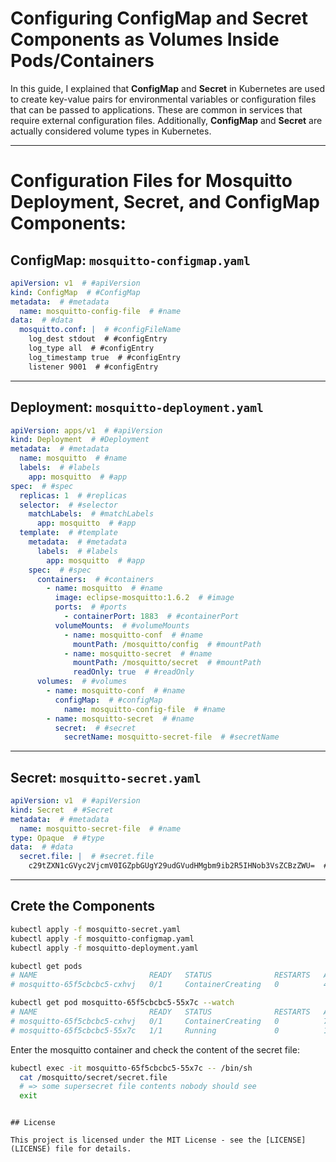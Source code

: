 # Configuring ConfigMap and Secret Components as Volumes Inside Pods/Containers 

In this guide, I explained that **ConfigMap** and **Secret** in Kubernetes are used to create key-value pairs for environmental variables or configuration files that can be passed to applications. These are common in services that require external configuration files. Additionally, **ConfigMap** and **Secret** are actually considered volume types in Kubernetes.

---

# Configuration Files for Mosquitto Deployment, Secret, and ConfigMap Components:


## ConfigMap: `mosquitto-configmap.yaml`

```yaml
apiVersion: v1  # #apiVersion
kind: ConfigMap  # #ConfigMap
metadata:  # #metadata
  name: mosquitto-config-file  # #name
data:  # #data
  mosquitto.conf: |  # #configFileName
    log_dest stdout  # #configEntry
    log_type all  # #configEntry
    log_timestamp true  # #configEntry
    listener 9001  # #configEntry
```

---

## Deployment: `mosquitto-deployment.yaml`

```yaml
apiVersion: apps/v1  # #apiVersion
kind: Deployment  # #Deployment
metadata:  # #metadata
  name: mosquitto  # #name
  labels:  # #labels
    app: mosquitto  # #app
spec:  # #spec
  replicas: 1  # #replicas
  selector:  # #selector
    matchLabels:  # #matchLabels
      app: mosquitto  # #app
  template:  # #template
    metadata:  # #metadata
      labels:  # #labels
        app: mosquitto  # #app
    spec:  # #spec
      containers:  # #containers
        - name: mosquitto  # #name
          image: eclipse-mosquitto:1.6.2  # #image
          ports:  # #ports
            - containerPort: 1883  # #containerPort
          volumeMounts:  # #volumeMounts
            - name: mosquitto-conf  # #name
              mountPath: /mosquitto/config  # #mountPath
            - name: mosquitto-secret  # #name
              mountPath: /mosquitto/secret  # #mountPath
              readOnly: true  # #readOnly
      volumes:  # #volumes
        - name: mosquitto-conf  # #name
          configMap:  # #configMap
            name: mosquitto-config-file  # #name
        - name: mosquitto-secret  # #name
          secret:  # #secret
            secretName: mosquitto-secret-file  # #secretName
```

---

## Secret: `mosquitto-secret.yaml`

```yaml
apiVersion: v1  # #apiVersion
kind: Secret  # #Secret
metadata:  # #metadata
  name: mosquitto-secret-file  # #name
type: Opaque  # #type
data:  # #data
  secret.file: |  # #secret.file
    c29tZXN1cGVyc2VjcmV0IGZpbGUgY29udGVudHMgbm9ib2R5IHNob3VsZCBzZWU=  # #base64EncodedData
```

---

## Crete the Components

```bash
kubectl apply -f mosquitto-secret.yaml
kubectl apply -f mosquitto-configmap.yaml
kubectl apply -f mosquitto-deployment.yaml

kubectl get pods
# NAME                         READY   STATUS              RESTARTS   AGE
# mosquitto-65f5cbcbc5-cxhvj   0/1     ContainerCreating   0          4s

kubectl get pod mosquitto-65f5cbcbc5-55x7c --watch
# NAME                         READY   STATUS              RESTARTS   AGE
# mosquitto-65f5cbcbc5-cxhvj   0/1     ContainerCreating   0          7s
# mosquitto-65f5cbcbc5-55x7c   1/1     Running             0          15s
```

Enter the mosquitto container and check the content of the secret file:
```sh
kubectl exec -it mosquitto-65f5cbcbc5-55x7c -- /bin/sh
  cat /mosquitto/secret/secret.file
  # => some supersecret file contents nobody should see
  exit
```
```

## License

This project is licensed under the MIT License - see the [LICENSE](LICENSE) file for details.
